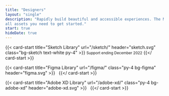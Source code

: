 ```yaml
---
title: "Designers"
layout: "single"
description: "Rapidly build beautiful and accessible experiences. The Modus kit contains
all assets you need to get started."
start: true
hideDate: true
---
```


<div class="row">

{{< card-start title="Sketch Library" url="/sketch/" header="sketch.svg" class="bg-sketch text-white py-4" >}}
<small class="text-muted">Support ending December 2022</small>
{{</ card-start >}}

{{< card-start title="Figma Library" url="/figma/" class="py-4 bg-figma" header="figma.svg" >}}
<small>&nbsp;</small>
{{</ card-start >}}

{{< card-start title="Adobe XD Library" url="/adobe-xd/" class="py-4 bg-adobe-xd" header="adobe-xd.svg" >}}
<small>&nbsp;</small>
{{</ card-start >}}

</div>
